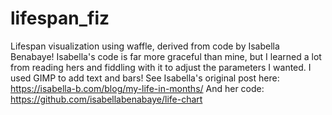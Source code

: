 # lifespan_fiz
 Lifespan visualization using waffle, derived from code by Isabella Benabaye! Isabella's code is far more graceful than mine, but I learned a lot from reading hers and fiddling with it to adjust the parameters I wanted. I used GIMP to add text and bars!
See Isabella's original post here: https://isabella-b.com/blog/my-life-in-months/
And her code: https://github.com/isabellabenabaye/life-chart

